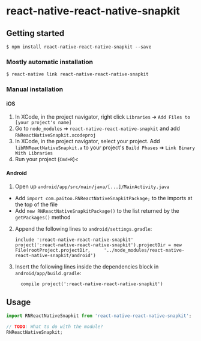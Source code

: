 
# react-native-react-native-snapkit

## Getting started

`$ npm install react-native-react-native-snapkit --save`

### Mostly automatic installation

`$ react-native link react-native-react-native-snapkit`

### Manual installation


#### iOS

1. In XCode, in the project navigator, right click `Libraries` ➜ `Add Files to [your project's name]`
2. Go to `node_modules` ➜ `react-native-react-native-snapkit` and add `RNReactNativeSnapkit.xcodeproj`
3. In XCode, in the project navigator, select your project. Add `libRNReactNativeSnapkit.a` to your project's `Build Phases` ➜ `Link Binary With Libraries`
4. Run your project (`Cmd+R`)<

#### Android

1. Open up `android/app/src/main/java/[...]/MainActivity.java`
  - Add `import com.paitoo.RNReactNativeSnapkitPackage;` to the imports at the top of the file
  - Add `new RNReactNativeSnapkitPackage()` to the list returned by the `getPackages()` method
2. Append the following lines to `android/settings.gradle`:
  	```
  	include ':react-native-react-native-snapkit'
  	project(':react-native-react-native-snapkit').projectDir = new File(rootProject.projectDir, 	'../node_modules/react-native-react-native-snapkit/android')
  	```
3. Insert the following lines inside the dependencies block in `android/app/build.gradle`:
  	```
      compile project(':react-native-react-native-snapkit')
  	```


## Usage
```javascript
import RNReactNativeSnapkit from 'react-native-react-native-snapkit';

// TODO: What to do with the module?
RNReactNativeSnapkit;
```
  